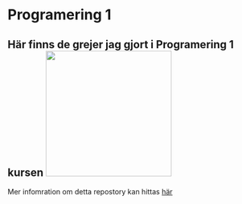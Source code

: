# Programering 1
## Här finns de grejer jag gjort i Programering 1 kursen <img src="https://preview.redd.it/4tcvi9zma8q31.jpg?auto=webp&s=aa913a9d60eff0aa3d8d3269ee4b50ea4e26322c" width="250"/>

Mer infomration om detta repostory kan hittas [här](https://www.youtube.com/watch?v=dQw4w9WgXcQ)
